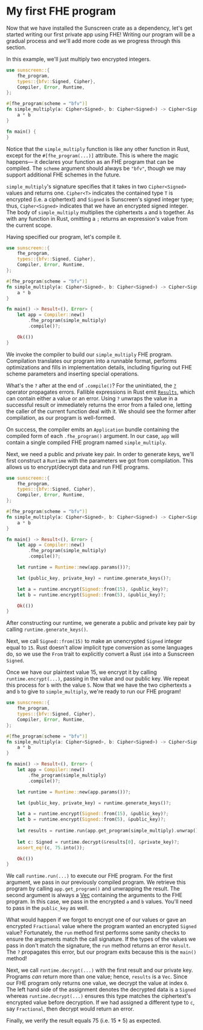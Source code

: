 # My first FHE program

Now that we have installed the Sunscreen crate as a dependency, let's get started writing our first private app using FHE! Writing our program will be a gradual process and we'll add more code as we progress through this section. 

In this example, we'll just multiply two encrypted integers.

```rust
use sunscreen::{
    fhe_program,
    types::{bfv::Signed, Cipher},
    Compiler, Error, Runtime,
};

#[fhe_program(scheme = "bfv")]
fn simple_multiply(a: Cipher<Signed>, b: Cipher<Signed>) -> Cipher<Signed> {
    a * b
}

fn main() {
}
```

Notice that the `simple_multiply` function is like any other function in Rust, except for the `#[fhe_program(...)]` attribute. This is where the magic happens&mdash; it declares your function as an FHE program that can be compiled. The `scheme` argument should always be `"bfv"`, though we may support additional FHE schemes in the future.

`simple_multiply`'s signature specifies that it takes in two `Cipher<Signed>` values and returns one. `Cipher<T>` indicates the contained type `T` is encrypted (i.e. a ciphertext) and `Signed` is Sunscreen's signed integer type; thus, `Cipher<Signed>` indicates that we have an encrypted signed integer.  The body of `simple_multiply` multiplies the ciphertexts `a` and `b` together. As with any function in Rust, omitting a `;` returns an expression's value from the current scope.

Having specified our program, let's compile it.

```rust
use sunscreen::{
    fhe_program,
    types::{bfv::Signed, Cipher},
    Compiler, Error, Runtime,
};

#[fhe_program(scheme = "bfv")]
fn simple_multiply(a: Cipher<Signed>, b: Cipher<Signed>) -> Cipher<Signed> {
    a * b
}

fn main() -> Result<(), Error> {
    let app = Compiler::new()
        .fhe_program(simple_multiply)
        .compile()?;

    Ok(())
}
```

We invoke the compiler to build our `simple_multiply` FHE program. Compilation translates our program into a runnable format, performs optimizations and fills in implementation details, including figuring out FHE scheme parameters and inserting special operations. 

What's the `?` after at the end of `.compile()`? For the uninitiated, the [`?`](https://doc.rust-lang.org/book/ch09-02-recoverable-errors-with-result.html) operator propagates errors. Fallible expressions in Rust emit [`Results`](https://doc.rust-lang.org/std/result/enum.Result.html), which can contain either a value or an error. Using `?` unwraps the value in a successful result or immediately returns the error from a failed one, letting the caller of the current function deal with it. We should see the former after compilation, as our program is well-formed.

On success, the compiler emits an `Application` bundle containing the compiled form of each `.fhe_program()` argument. In our case, `app` will contain a single compiled FHE program named `simple_multiply`.

Next, we need a public and private key pair. In order to generate keys, we'll first construct a `Runtime` with the parameters we got from compilation. This allows us to encrypt/decrypt data and run FHE programs.

```rust
use sunscreen::{
    fhe_program,
    types::{bfv::Signed, Cipher},
    Compiler, Error, Runtime,
};

#[fhe_program(scheme = "bfv")]
fn simple_multiply(a: Cipher<Signed>, b: Cipher<Signed>) -> Cipher<Signed> {
    a * b
}

fn main() -> Result<(), Error> {
    let app = Compiler::new()
        .fhe_program(simple_multiply)
        .compile()?;

    let runtime = Runtime::new(app.params())?;

    let (public_key, private_key) = runtime.generate_keys()?;

    let a = runtime.encrypt(Signed::from(15), &public_key)?;
    let b = runtime.encrypt(Signed::from(5), &public_key)?;

    Ok(())
}
```

After constructing our runtime, we generate a public and private key pair by calling `runtime.generate_keys()`.

Next, we call `Signed::from(15)` to make an unencrypted `Signed` integer equal to `15`. Rust doesn't allow implicit type conversion as some languages do, so we use the `From` trait to explicitly convert a Rust `i64` into a Sunscreen `Signed`.

Once we have our plaintext value 15, we encrypt it by calling `runtime.encrypt(...)`, passing in the value and our public key. We repeat this process for `b` with the value `5`. Now that we have the two ciphertexts `a` and `b` to give to `simple_multiply`, we're ready to run our FHE program!

```rust
use sunscreen::{
    fhe_program,
    types::{bfv::Signed, Cipher},
    Compiler, Error, Runtime,
};

#[fhe_program(scheme = "bfv")]
fn simple_multiply(a: Cipher<Signed>, b: Cipher<Signed>) -> Cipher<Signed> {
    a * b
}

fn main() -> Result<(), Error> {
    let app = Compiler::new()
        .fhe_program(simple_multiply)
        .compile()?;

    let runtime = Runtime::new(app.params())?;

    let (public_key, private_key) = runtime.generate_keys()?;

    let a = runtime.encrypt(Signed::from(15), &public_key)?;
    let b = runtime.encrypt(Signed::from(5), &public_key)?;
    
    let results = runtime.run(app.get_program(simple_multiply).unwrap(), vec![a, b], &public_key)?;
    
    let c: Signed = runtime.decrypt(&results[0], &private_key)?;
    assert_eq!(c, 75.into());

    Ok(())
}
```

We call `runtime.run(...)` to execute our FHE program. For the first argument, we pass in our previously compiled program. We retrieve this program by calling `app.get_program()` and unwrapping the result. The second argument is always a [Vec](https://doc.rust-lang.org/std/vec/struct.Vec.html) containing the arguments to the FHE program. In this case, we pass in the encrypted `a` and `b` values. You'll need to pass in the `public_key` as well.

What would happen if we forgot to encrypt one of our values or gave an encrypted `Fractional` value where the program wanted an encrypted `Signed` value? Fortunately, the `run` method first performs some sanity checks to ensure the arguments match the call signature. If the types of the values we pass in don't match the signature, the `run` method returns an error `Result`. The `?` propagates this error, but our program exits because this is the `main()` method!

Next, we call `runtime.decrypt(...)` with the first result and our private key. Programs *can* return more than one value; hence, `results` is a `Vec`. Since our FHE program only returns one value, we decrypt the value at index `0`. The left hand side of the assignment denotes the decrypted data is a `Signed` whereas `runtime.decrypt(...)` ensures this type matches the ciphertext's encrypted value before decryption. If we had assigned a different type to `c`, say `Fractional`, then decrypt would return an error.

Finally, we verify the result equals 75 (i.e. 15 * 5) as expected. 


